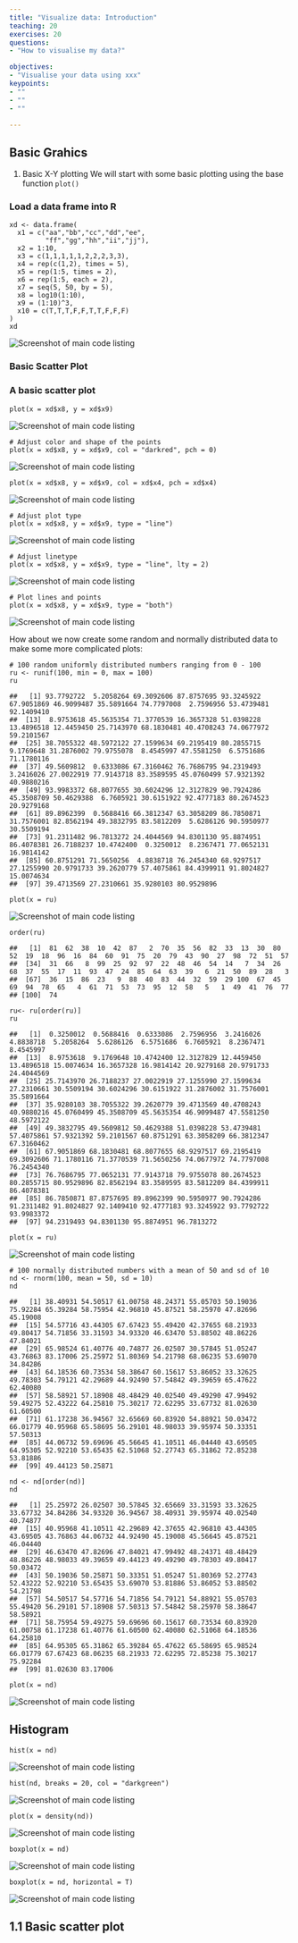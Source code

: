 ```yaml
---
title: "Visualize data: Introduction"
teaching: 20
exercises: 20
questions:
- "How to visualise my data?"

objectives:
- "Visualise your data using xxx"
keypoints:
- ""
- ""
- ""

---
```


## Basic Grahics
1. Basic X-Y plotting
We will start with some basic plotting using the base function `plot()`

### Load a data frame into R
```
xd <- data.frame(
  x1 = c("aa","bb","cc","dd","ee",
         "ff","gg","hh","ii","jj"),
  x2 = 1:10,
  x3 = c(1,1,1,1,1,2,2,2,3,3),
  x4 = rep(c(1,2), times = 5),
  x5 = rep(1:5, times = 2),
  x6 = rep(1:5, each = 2),
  x7 = seq(5, 50, by = 5),
  x8 = log10(1:10),
  x9 = (1:10)^3,
  x10 = c(T,T,T,F,F,T,T,F,F,F)
)
xd
```
![Screenshot of main code listing](../fig/Visualize-your-data-1.png)

### Basic Scatter Plot

### A basic scatter plot
```
plot(x = xd$x8, y = xd$x9)
```
![Screenshot of main code listing](../fig/Visualize-your-data-2.png)

```
# Adjust color and shape of the points
plot(x = xd$x8, y = xd$x9, col = "darkred", pch = 0)
```
![Screenshot of main code listing](../fig/Visualize-your-data-3.png)

```
plot(x = xd$x8, y = xd$x9, col = xd$x4, pch = xd$x4)
```
![Screenshot of main code listing](../fig/Visualize-your-data-4.png)

```
# Adjust plot type 
plot(x = xd$x8, y = xd$x9, type = "line")
```

![Screenshot of main code listing](../fig/Visualize-your-data-5.png)

```
# Adjust linetype
plot(x = xd$x8, y = xd$x9, type = "line", lty = 2)
```
![Screenshot of main code listing](../fig/Visualize-your-data-6.png)

```
# Plot lines and points
plot(x = xd$x8, y = xd$x9, type = "both")
```
![Screenshot of main code listing](../fig/Visualize-your-data-7.png)

How about we now create some random and normally distributed data to make some more complicated plots:

```
# 100 random uniformly distributed numbers ranging from 0 - 100
ru <- runif(100, min = 0, max = 100)
ru
```
```
##   [1] 93.7792722  5.2058264 69.3092606 87.8757695 93.3245922 67.9051869 46.9099487 35.5891664 74.7797008  2.7596956 53.4739481 92.1409410
##  [13]  8.9753618 45.5635354 71.3770539 16.3657328 51.0398228 13.4896518 12.4459450 25.7143970 68.1830481 40.4708243 74.0677972 59.2101567
##  [25] 38.7055322 48.5972122 27.1599634 69.2195419 80.2855715  9.1769648 31.2876002 79.9755078  8.4545997 47.5581250  6.5751686 71.1780116
##  [37] 49.5609812  0.6333086 67.3160462 76.7686795 94.2319493  3.2416026 27.0022919 77.9143718 83.3589595 45.0760499 57.9321392 40.9880216
##  [49] 93.9983372 68.8077655 30.6024296 12.3127829 90.7924286 45.3508709 50.4629388  6.7605921 30.6151922 92.4777183 80.2674523 20.9279168
##  [61] 89.8962399  0.5688416 66.3812347 63.3058209 86.7850871 31.7576001 82.8562194 49.3832795 83.5812209  5.6286126 90.5950977 30.5509194
##  [73] 91.2311482 96.7813272 24.4044569 94.8301130 95.8874951 86.4078381 26.7188237 10.4742400  0.3250012  8.2367471 77.0652131 16.9814142
##  [85] 60.8751291 71.5650256  4.8838718 76.2454340 68.9297517 27.1255990 20.9791733 39.2620779 57.4075861 84.4399911 91.8024827 15.0074634
##  [97] 39.4713569 27.2310661 35.9280103 80.9529896
```
```
plot(x = ru)
```
![Screenshot of main code listing](../fig/Visualize-your-data-8.png)

```
order(ru)
```
```
##   [1]  81  62  38  10  42  87   2  70  35  56  82  33  13  30  80  52  19  18  96  16  84  60  91  75  20  79  43  90  27  98  72  51  57
##  [34]  31  66   8  99  25  92  97  22  48  46  54  14   7  34  26  68  37  55  17  11  93  47  24  85  64  63  39   6  21  50  89  28   3
##  [67]  36  15  86  23   9  88  40  83  44  32  59  29 100  67  45  69  94  78  65   4  61  71  53  73  95  12  58   5   1  49  41  76  77
## [100]  74
```
```
ru<- ru[order(ru)]
ru
```
```
##   [1]  0.3250012  0.5688416  0.6333086  2.7596956  3.2416026  4.8838718  5.2058264  5.6286126  6.5751686  6.7605921  8.2367471  8.4545997
##  [13]  8.9753618  9.1769648 10.4742400 12.3127829 12.4459450 13.4896518 15.0074634 16.3657328 16.9814142 20.9279168 20.9791733 24.4044569
##  [25] 25.7143970 26.7188237 27.0022919 27.1255990 27.1599634 27.2310661 30.5509194 30.6024296 30.6151922 31.2876002 31.7576001 35.5891664
##  [37] 35.9280103 38.7055322 39.2620779 39.4713569 40.4708243 40.9880216 45.0760499 45.3508709 45.5635354 46.9099487 47.5581250 48.5972122
##  [49] 49.3832795 49.5609812 50.4629388 51.0398228 53.4739481 57.4075861 57.9321392 59.2101567 60.8751291 63.3058209 66.3812347 67.3160462
##  [61] 67.9051869 68.1830481 68.8077655 68.9297517 69.2195419 69.3092606 71.1780116 71.3770539 71.5650256 74.0677972 74.7797008 76.2454340
##  [73] 76.7686795 77.0652131 77.9143718 79.9755078 80.2674523 80.2855715 80.9529896 82.8562194 83.3589595 83.5812209 84.4399911 86.4078381
##  [85] 86.7850871 87.8757695 89.8962399 90.5950977 90.7924286 91.2311482 91.8024827 92.1409410 92.4777183 93.3245922 93.7792722 93.9983372
##  [97] 94.2319493 94.8301130 95.8874951 96.7813272
```

```
plot(x = ru)
```
![Screenshot of main code listing](../fig/Visualize-your-data-9.png)

```
# 100 normally distributed numbers with a mean of 50 and sd of 10
nd <- rnorm(100, mean = 50, sd = 10)
nd
```
```
##   [1] 38.40931 54.50517 61.00758 48.24371 55.05703 50.19036 75.92284 65.39284 58.75954 42.96810 45.87521 58.25970 47.82696 45.19008
##  [15] 54.57716 43.44305 67.67423 55.49420 42.37655 68.21933 49.80417 54.71856 33.31593 34.93320 46.63470 53.88502 48.86226 47.84021
##  [29] 65.98524 61.40776 40.74877 26.02507 30.57845 51.05247 43.76863 83.17006 25.25972 51.80369 54.21798 68.06235 53.69070 34.84286
##  [43] 64.18536 60.73534 58.38647 60.15617 53.86052 33.32625 49.78303 54.79121 42.29689 44.92490 57.54842 49.39659 65.47622 62.40080
##  [57] 58.58921 57.18908 48.48429 40.02540 49.49290 47.99492 59.49275 52.43222 64.25810 75.30217 72.62295 33.67732 81.02630 61.60500
##  [71] 61.17238 36.94567 32.65669 60.83920 54.88921 50.03472 66.01779 40.95968 65.58695 56.29101 48.98033 39.95974 50.33351 57.50313
##  [85] 44.06732 59.69696 45.56645 41.10511 46.04440 43.69505 64.95305 52.92210 53.65435 62.51068 52.27743 65.31862 72.85238 53.81886
##  [99] 49.44123 50.25871
```
```
nd <- nd[order(nd)]
nd
```
```
##   [1] 25.25972 26.02507 30.57845 32.65669 33.31593 33.32625 33.67732 34.84286 34.93320 36.94567 38.40931 39.95974 40.02540 40.74877
##  [15] 40.95968 41.10511 42.29689 42.37655 42.96810 43.44305 43.69505 43.76863 44.06732 44.92490 45.19008 45.56645 45.87521 46.04440
##  [29] 46.63470 47.82696 47.84021 47.99492 48.24371 48.48429 48.86226 48.98033 49.39659 49.44123 49.49290 49.78303 49.80417 50.03472
##  [43] 50.19036 50.25871 50.33351 51.05247 51.80369 52.27743 52.43222 52.92210 53.65435 53.69070 53.81886 53.86052 53.88502 54.21798
##  [57] 54.50517 54.57716 54.71856 54.79121 54.88921 55.05703 55.49420 56.29101 57.18908 57.50313 57.54842 58.25970 58.38647 58.58921
##  [71] 58.75954 59.49275 59.69696 60.15617 60.73534 60.83920 61.00758 61.17238 61.40776 61.60500 62.40080 62.51068 64.18536 64.25810
##  [85] 64.95305 65.31862 65.39284 65.47622 65.58695 65.98524 66.01779 67.67423 68.06235 68.21933 72.62295 72.85238 75.30217 75.92284
##  [99] 81.02630 83.17006
```
```
plot(x = nd)
```
![Screenshot of main code listing](../fig/Visualize-your-data-10.png)

## Histogram

```
hist(x = nd)
```
![Screenshot of main code listing](../fig/Visualize-your-data-11.png)

```
hist(nd, breaks = 20, col = "darkgreen")
```
![Screenshot of main code listing](../fig/Visualize-your-data-12.png)

```
plot(x = density(nd))
```
![Screenshot of main code listing](../fig/Visualize-your-data-13.png)

```
boxplot(x = nd)
```
![Screenshot of main code listing](../fig/Visualize-your-data-14.png)

```
boxplot(x = nd, horizontal = T)
```
![Screenshot of main code listing](../fig/Visualize-your-data-15.png)

## 1.1 Basic scatter plot
